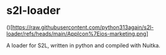 # s2l-loader

()[https://raw.githubusercontent.com/python313again/s2l-loader/refs/heads/main/AppIcon%7Eios-marketing.png]

A loader for S2L, written in python and compiled with Nuitka.
